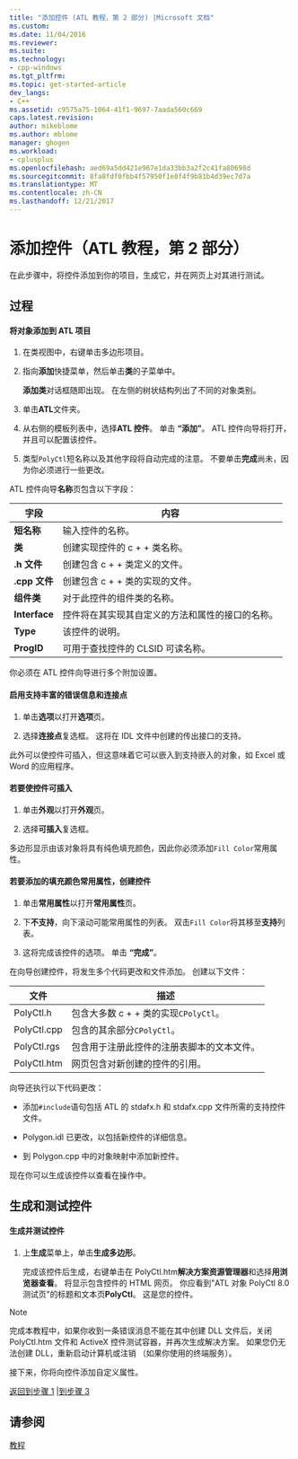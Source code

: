 ```yaml
---
title: "添加控件 (ATL 教程，第 2 部分) |Microsoft 文档"
ms.custom: 
ms.date: 11/04/2016
ms.reviewer: 
ms.suite: 
ms.technology:
- cpp-windows
ms.tgt_pltfrm: 
ms.topic: get-started-article
dev_langs:
- C++
ms.assetid: c9575a75-1064-41f1-9697-7aada560c669
caps.latest.revision: 
author: mikeblome
ms.author: mblome
manager: ghogen
ms.workload:
- cplusplus
ms.openlocfilehash: aed69a5dd421e967e1da33bb3a2f2c41fa80698d
ms.sourcegitcommit: 8fa8fdf0fbb4f57950f1e8f4f9b81b4d39ec7d7a
ms.translationtype: MT
ms.contentlocale: zh-CN
ms.lasthandoff: 12/21/2017
---
```

# <a name="adding-a-control-atl-tutorial-part-2"></a>添加控件（ATL 教程，第 2 部分）
在此步骤中，将控件添加到你的项目，生成它，并在网页上对其进行测试。  
  
## <a name="procedures"></a>过程  
  
#### <a name="to-add-an-object-to-an-atl-project"></a>将对象添加到 ATL 项目  
  
1.  在类视图中，右键单击多边形项目。  
  
2.  指向**添加**快捷菜单，然后单击**类**的子菜单中。  
  
     **添加类**对话框随即出现。 在左侧的树状结构列出了不同的对象类别。  
  
3.  单击**ATL**文件夹。  
  
4.  从右侧的模板列表中，选择**ATL 控件**。 单击 **“添加”**。 ATL 控件向导将打开，并且可以配置该控件。  
  
5.  类型`PolyCtl`短名称以及其他字段将自动完成的注意。 不要单击**完成**尚未，因为你必须进行一些更改。  
  
 ATL 控件向导**名称**页包含以下字段：  
  
|字段|内容|  
|-----------|--------------|  
|**短名称**|输入控件的名称。|  
|**类**|创建实现控件的 c + + 类名称。|  
|**.h 文件**|创建包含 c + + 类定义的文件。|  
|**.cpp 文件**|创建包含 c + + 类的实现的文件。|  
|**组件类**|对于此控件的组件类的名称。|  
|**Interface**|控件将在其实现其自定义的方法和属性的接口的名称。|  
|**Type**|该控件的说明。|  
|**ProgID**|可用于查找控件的 CLSID 可读名称。|  
  
 你必须在 ATL 控件向导进行多个附加设置。  
  
#### <a name="to-enable-support-for-rich-error-information-and-connection-points"></a>启用支持丰富的错误信息和连接点  
  
1.  单击**选项**以打开**选项**页。  
  
2.  选择**连接点**复选框。 这将在 IDL 文件中创建的传出接口的支持。  
  
 此外可以使控件可插入，但这意味着它可以嵌入到支持嵌入的对象，如 Excel 或 Word 的应用程序。  
  
#### <a name="to-make-the-control-insertable"></a>若要使控件可插入  
  
1.  单击**外观**以打开**外观**页。  
  
2.  选择**可插入**复选框。  
  
 多边形显示由该对象将具有纯色填充颜色，因此你必须添加`Fill Color`常用属性。  
  
#### <a name="to-add-a-fill-color-stock-property-and-create-the-control"></a>若要添加的填充颜色常用属性，创建控件  
  
1.  单击**常用属性**以打开**常用属性**页。  
  
2.  下**不支持**，向下滚动可能常用属性的列表。 双击`Fill Color`将其移至**支持**列表。  
  
3.  这将完成该控件的选项。 单击 **“完成”**。  
  
 在向导创建控件，将发生多个代码更改和文件添加。 创建以下文件：  
  
|文件|描述|  
|----------|-----------------|  
|PolyCtl.h|包含大多数 c + + 类的实现`CPolyCtl`。|  
|PolyCtl.cpp|包含的其余部分`CPolyCtl`。|  
|PolyCtl.rgs|包含用于注册此控件的注册表脚本的文本文件。|  
|PolyCtl.htm|网页包含对新创建的控件的引用。|  
  
 向导还执行以下代码更改：  
  
-   添加`#include`语句包括 ATL 的 stdafx.h 和 stdafx.cpp 文件所需的支持控件文件。  
  
-   Polygon.idl 已更改，以包括新控件的详细信息。  
  
-   到 Polygon.cpp 中的对象映射中添加新控件。  
  
 现在你可以生成该控件以查看在操作中。  
  
## <a name="building-and-testing-the-control"></a>生成和测试控件  
  
#### <a name="to-build-and-test-the-control"></a>生成并测试控件  
  
1.  上**生成**菜单上，单击**生成多边形**。  
  
     完成该控件后生成，右键单击在 PolyCtl.htm**解决方案资源管理器**和选择**用浏览器查看**。 将显示包含控件的 HTML 网页。 你应看到"ATL 对象 PolyCtl 8.0 测试页"的标题和文本页**PolyCtl**。 这是您的控件。  
  
> [!NOTE]
>  完成本教程中，如果你收到一条错误消息不能在其中创建 DLL 文件后，关闭 PolyCtl.htm 文件和 ActiveX 控件测试容器，并再次生成解决方案。 如果您仍无法创建 DLL，重新启动计算机或注销 （如果你使用的终端服务）。  
  
 接下来，你将向控件添加自定义属性。  
  
 [返回到步骤 1](../atl/creating-the-project-atl-tutorial-part-1.md) &#124;[到步骤 3](../atl/adding-a-property-to-the-control-atl-tutorial-part-3.md)  
  
## <a name="see-also"></a>请参阅  
 [教程](../atl/active-template-library-atl-tutorial.md)

